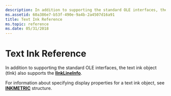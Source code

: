 ```yaml
---
description: In addition to supporting the standard OLE interfaces, the text ink object (tInk) also supports the IInkLineInfo.
ms.assetid: 60a386e7-b53f-490e-9a4b-2a4507d16a91
title: Text Ink Reference
ms.topic: reference
ms.date: 05/31/2018
---
```


# Text Ink Reference

In addition to supporting the standard OLE interfaces, the text ink object (tInk) also supports the [**IInkLineInfo**](/windows/desktop/api/msinkaut/nn-msinkaut-iinklineinfo).

For information about specifying display properties for a text ink object, see [**INKMETRIC**](/windows/win32/api/msinkaut/ns-msinkaut-inkmetric) structure.

 

 



